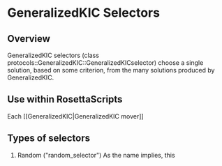 # GeneralizedKIC Selectors

## Overview
GeneralizedKIC selectors (class protocols::GeneralizedKIC::GeneralizedKICselector) choose a single solution, based on some criterion, from the many solutions produced by GeneralizedKIC.

## Use within RosettaScripts
Each [[GeneralizedKIC|GeneralizedKIC mover]]

## Types of selectors
1.  Random ("random_selector")
     As the name implies, this 